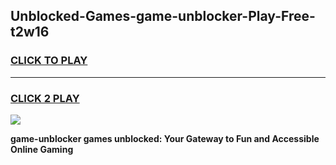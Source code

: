 
## Unblocked-Games-game-unblocker-Play-Free-t2w16
<h3>
<a href="https://premium76.site?title=game-unblocker&ref=23A">CLICK TO PLAY</a></h3>
<hr>

<h3>
<a href="https://premium76.site?title=game-unblocker&ref=23A">CLICK 2 PLAY</a>
  
</h3>

<a href="https://premium76.site?title=game-unblocker&ref=23A"><img src="https://clearcache.store/games.png"></a>


**game-unblocker games unblocked: Your Gateway to Fun and Accessible Online Gaming**
